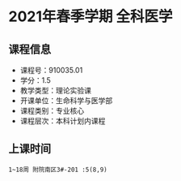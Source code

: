 # 2021年春季学期 全科医学 






## 课程信息

- 课程号：910035.01
- 学分：1.5
- 教学类型：理论实验课
- 开课单位：生命科学与医学部
- 课程类别：专业核心
- 课程层次：本科计划内课程

## 上课时间

```
1~18周 附院南区3#-201 :5(8,9)
```

